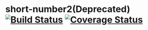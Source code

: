 # short-number2(Deprecated) [![Build Status](https://travis-ci.org/FinalDes/short-number-demo.svg?branch=master)](https://travis-ci.org/FinalDes/short-number-demo) [![Coverage Status](https://coveralls.io/repos/github/FinalDes/short-number-demo/badge.svg?branch=master)](https://coveralls.io/github/FinalDes/short-number-demo?branch=master)